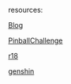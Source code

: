 resources:

[Blog](https://yhsome.github.io/blog/)

[PinballChallenge](https://yhsome.github.io/PinballChallenge/)

[r18](https://yhsome.github.io/r18)

[genshin](https://yhsome.github.io/genshin)
